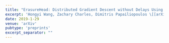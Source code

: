 ```yaml
---
title: "ErasureHead: Distributed Gradient Descent without Delays Using Approximate Gradient Coding"
excerpt: 'Hongyi Wang, Zachary Charles, Dimitris Papailiopoulos \[[arXiv](https://arxiv.org/abs/1901.09671)\]'
date: 2019-1-29
venue: 'arXiv'
pubtype: 'preprints'
excerpt_separator: ""
---
```


